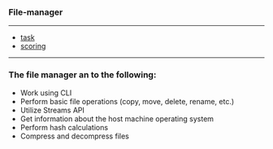 ### File-manager

---
- [task](https://github.com/AlreadyBored/nodejs-assignments/blob/main/assignments/file-manager/assignment.md)
- [scoring](https://github.com/AlreadyBored/nodejs-assignments/blob/main/assignments/file-manager/score.md)
---
### The file manager an to the following:

- Work using CLI
- Perform basic file operations (copy, move, delete, rename, etc.)
- Utilize Streams API
- Get information about the host machine operating system
- Perform hash calculations
- Compress and decompress files
